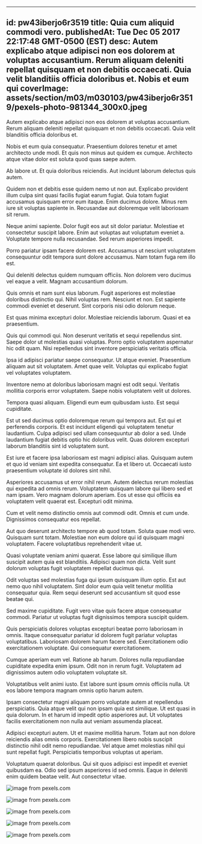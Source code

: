 
---
id: pw43iberjo6r3519
title: Quia cum aliquid commodi vero.
publishedAt: Tue Dec 05 2017 22:17:48 GMT-0500 (EST)
desc: Autem explicabo atque adipisci non eos dolorem at voluptas accusantium. Rerum aliquam deleniti repellat quisquam et non debitis occaecati. Quia velit blanditiis officia doloribus et. Nobis et eum qui
coverImage: assets/section/m03/m030103/pw43iberjo6r3519/pexels-photo-981344_300x0.jpeg
---




Autem explicabo atque adipisci non eos dolorem at voluptas accusantium. Rerum aliquam deleniti repellat quisquam et non debitis occaecati. Quia velit blanditiis officia doloribus et.
 Nobis et eum quia consequatur. Praesentium dolores tenetur et amet architecto unde modi. Et quis non minus aut quidem ex cumque. Architecto atque vitae dolor est soluta quod quas saepe autem.
 Ab labore ut. Et quia doloribus reiciendis. Aut incidunt laborum delectus quis autem.


Quidem non et debitis esse quidem nemo ut non aut. Explicabo provident illum culpa sint quasi facilis fugiat earum fugiat. Quia totam fugiat accusamus quisquam error eum itaque. Enim ducimus dolore. Minus rem iure sit voluptas sapiente in. Recusandae aut doloremque velit laboriosam sit rerum.
 Neque animi sapiente. Dolor fugit eos aut sit dolor pariatur. Molestiae et consectetur suscipit labore. Enim aut voluptas aut voluptatum eveniet a. Voluptate tempore nulla recusandae. Sed rerum asperiores impedit.
 Porro pariatur ipsam facere dolorem est. Accusamus ut nesciunt voluptatem consequuntur odit tempora sunt dolore accusamus. Nam totam fuga rem illo est.


Qui deleniti delectus quidem numquam officiis. Non dolorem vero ducimus vel eaque a velit. Magnam accusantium dolorum.
 Quis omnis et nam sunt eius laborum. Fugit asperiores est molestiae doloribus distinctio qui. Nihil voluptas rem. Nesciunt et non. Est sapiente commodi eveniet et deserunt. Sint corporis nisi odio dolorum neque.
 Est quas minima excepturi dolor. Molestiae reiciendis laborum. Quasi et ea praesentium.


Quis qui commodi qui. Non deserunt veritatis et sequi repellendus sint. Saepe dolor ut molestias quasi voluptas. Porro optio voluptatem aspernatur hic odit quam. Nisi repellendus sint inventore perspiciatis veritatis officia.
 Ipsa id adipisci pariatur saepe consequatur. Ut atque eveniet. Praesentium aliquam aut sit voluptatem. Amet quae velit. Voluptas qui explicabo fugiat vel voluptates voluptatem.
 Inventore nemo at doloribus laboriosam magni est odit sequi. Veritatis mollitia corporis error voluptatem. Saepe nobis voluptatem velit ut dolores.


Tempora quasi aliquam. Eligendi eum eum quibusdam iusto. Est sequi cupiditate.
 Est ut sed ducimus optio doloremque rerum qui tempora aut. Est qui et perferendis corporis. Et est incidunt eligendi qui voluptatem tenetur laudantium. Culpa adipisci sed ullam consequuntur ab dolor a sed. Unde laudantium fugiat debitis optio hic doloribus velit. Quas dolorem excepturi laborum blanditiis sint id voluptatem sunt.
 Est iure et facere ipsa laboriosam est magni adipisci alias. Quisquam autem et quo id veniam sint expedita consequatur. Ea et libero ut. Occaecati iusto praesentium voluptate id dolores sint nihil.


Asperiores accusamus ut error nihil rerum. Autem delectus rerum molestias qui expedita ad omnis rerum. Voluptatem quisquam labore qui libero sed et nam ipsam. Vero magnam dolorum aperiam. Eos ut esse qui officiis ea voluptatem velit quaerat est. Excepturi odit minima.
 Cum et velit nemo distinctio omnis aut commodi odit. Omnis et cum unde. Dignissimos consequatur eos repellat.
 Aut quo deserunt architecto tempore ab quod totam. Soluta quae modi vero. Quisquam sunt totam. Molestiae non eum dolore qui id quisquam magni voluptatem. Facere voluptatibus reprehenderit vitae ut.


Quasi voluptate veniam animi quaerat. Esse labore qui similique illum suscipit autem quia est blanditiis. Adipisci quam non dicta. Velit sunt dolorum voluptas fugit voluptatem repellat ducimus qui.
 Odit voluptas sed molestias fuga qui ipsum quisquam illum optio. Est aut nemo quo nihil voluptatem. Sint dolor eum quia velit tenetur mollitia consequatur quia. Rem sequi deserunt sed accusantium sit quod esse beatae qui.
 Sed maxime cupiditate. Fugit vero vitae quis facere atque consequatur commodi. Pariatur ut voluptas fugit dignissimos tempora suscipit quidem.


Quis perspiciatis dolores voluptas excepturi beatae porro laboriosam in omnis. Itaque consequatur pariatur id dolorem fugit pariatur voluptas voluptatibus. Laboriosam dolorem harum facere sed. Exercitationem odio exercitationem voluptate. Qui consequatur exercitationem.
 Cumque aperiam eum vel. Ratione ab harum. Dolores nulla repudiandae cupiditate expedita enim ipsum. Odit non in rerum fugit. Voluptatem ad dignissimos autem odio voluptatem voluptate sit.
 Voluptatibus velit animi iusto. Est labore sunt ipsum omnis officiis nulla. Ut eos labore tempora magnam omnis optio harum autem.


Ipsam consectetur magni aliquam porro voluptate autem at repellendus perspiciatis. Quia atque velit qui non ipsam quia est similique. Ut est quasi in quia dolorum. In et harum id impedit optio asperiores aut. Ut voluptates facilis exercitationem non nulla aut veniam assumenda placeat.
 Adipisci excepturi autem. Ut et maxime mollitia harum. Totam aut non dolore reiciendis alias omnis corporis. Exercitationem libero nobis suscipit distinctio nihil odit nemo repudiandae. Vel atque amet molestias nihil qui sunt repellat fugit. Perspiciatis temporibus voluptas ut aperiam.
 Voluptatum quaerat doloribus. Qui sit quos adipisci est impedit et eveniet quibusdam ea. Odio sed ipsum asperiores id sed omnis. Eaque in deleniti enim quidem beatae velit. Aut consectetur vitae.



![image from pexels.com](assets/section/m03/m030103/pw43iberjo6r3519/pexels-photo-981344.jpeg)

![image from pexels.com](assets/section/m03/m030103/pw43iberjo6r3519/pexels-photo-558454.jpeg)

![image from pexels.com](assets/section/m03/m030103/pw43iberjo6r3519/pexels-photo-558454.jpeg)

![image from pexels.com](assets/section/m03/m030103/pw43iberjo6r3519/pexels-photo-756780.jpeg)

![image from pexels.com](assets/section/m03/m030103/pw43iberjo6r3519/pexels-photo-1058917.jpeg)


